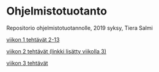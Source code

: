 # Ohjelmistotuotanto
Repositorio ohjelmistotuotannolle, 2019 syksy, Tiera Salmi

[viikon 1 tehtävät 2-13](https://github.com/fir3porkkana/ohtu-2019-viikko1)

[viikon 2 tehtävät (linkki lisätty viikolla 3)](/viikko2)

[viikon 3 tehtävät](/viikko3)
